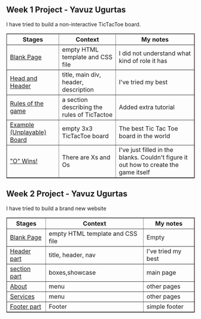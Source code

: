 ## Week 1 Project - Yavuz Ugurtas

  
  <p>
    I have tried to build a non-interactive TicTacToe board. 
  </p>
  
  <table width="70%" border="1">
    <thead>
      <tr>
        <th>Stages</th>
        <th>Context</th>
        <th>My notes</th>
      </tr>
    </thead>
    <tbody>
      <tr>
        <td><a href="https://yavuzugurtas.github.io/HTML-CSS-GitHub/homework/week-1-project/0-blank-page-setup"> Blank Page</a> </td>
        <td>empty HTML template and CSS file</td>
        <td>I did not understand what kind of role it has</td>
      </tr>
      <tr>
        <td><a href="https://yavuzugurtas.github.io/HTML-CSS-GitHub/homework/week-1-project/1-head-and-header">Head and Header</a></td>
        <td>title, main div, header, description</td>
        <td> I've tried my best</td>
      </tr>
      <tr>
        <td><a href="https://yavuzugurtas.github.io/HTML-CSS-GitHub/homework/week-1-project/2-Rules">Rules of the game</a> </td>
        <td>a section describing the rules of TicTactoe</td>
        <td>Added extra tutorial</td>
      </tr>
      <tr>
        <td> <a href="https://yavuzugurtas.github.io/HTML-CSS-GitHub/homework/week-1-project/4-unplayable-board">Example (Unplayable) Board</a> </td>
        <td>empty 3x3 TicTacToe board </td>
        <td>The best Tic Tac Toe board in the world</td>
      </tr>
      <tr>
        <td><a href="https://yavuzugurtas.github.io/HTML-CSS-GitHub/homework/week-1-project/5-playable-board">"O" Wins!</a></td>
        <td>There are Xs and Os</td>
        <td>I've just filled in the blanks. Couldn't figure it out how to create the game itself</td>
      </tr>
      
    
  </table>
  
  
  
  
  
  ## Week 2 Project - Yavuz Ugurtas

  
  <p>
    I have tried to build a brand new website
  </p>
  
  <table width="70%" border="1">
    <thead>
      <tr>
        <th>Stages</th>
        <th>Context</th>
        <th>My notes</th>
      </tr>
    </thead>
    <tbody>
      <tr>
        <td><a href="https://yavuzugurtas.github.io/HTML-CSS-GitHub/homework/week-2-project/0-blank-page-setup"> Blank Page</a> </td>
        <td>empty HTML template and CSS file</td>
        <td>Empty</td>
      </tr>
      <tr>
        <td><a href="https://yavuzugurtas.github.io/HTML-CSS-GitHub/homework/week-2-project/1-header-part"> Header part</a></td>
        <td>title, header,  nav</td>
        <td> I've tried my best</td>
      </tr>
      <tr>
        <td><a href="https://yavuzugurtas.github.io/HTML-CSS-GitHub/homework/week-2-project/3-section-part">section part</a> </td>
        <td>boxes,showcase</td>
        <td>main page</td>
      </tr>
      <tr>
        <td> <a href="https://yavuzugurtas.github.io/HTML-CSS-GitHub/homework/week-2-project/2-nav-part/1-about-page">About</a> </td>
        <td>menu </td>
        <td>other pages</td>
      </tr>
       <tr>
        <td> <a href="https://yavuzugurtas.github.io/HTML-CSS-GitHub/homework/week-2-project/2-nav-part/2-services-page">Services</a> </td>
        <td>menu </td>
        <td>other pages</td>
      </tr> 
      <tr>
        <td><a href="https://yavuzugurtas.github.io/HTML-CSS-GitHub/homework/week-2-project/4-footer-part">Footer part</a> </td>
        <td>Footer </td>
        <td>simple footer</td>
      </tr>
      
    
  </table>




</html>

